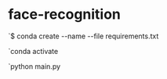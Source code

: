 # face-recognition


`$ conda create --name <env> --file requirements.txt

`conda activate <env>

`python main.py